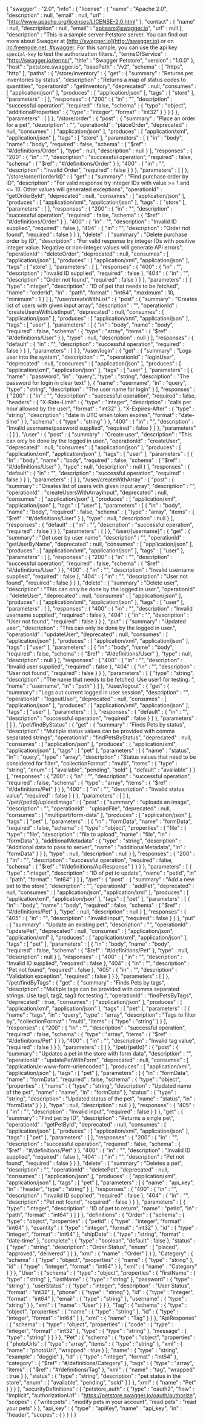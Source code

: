 {
  "swagger" : "2.0",
  "info" : {
    "license" : {
      "name" : "Apache 2.0",
      "description" : null,
      "email" : null,
      "url" : "http://www.apache.org/licenses/LICENSE-2.0.html"
    },
    "contact" : {
      "name" : null,
      "description" : null,
      "email" : "apiteam@swagger.io",
      "url" : null
    },
    "description" : "This is a sample server Petstore server.  You can find out more about Swagger at [http://swagger.io](http://swagger.io) or on [irc.freenode.net, #swagger](http://swagger.io/irc/).  For this sample, you can use the api key `special-key` to test the authorization filters.",
    "termsOfService" : "http://swagger.io/terms/",
    "title" : "Swagger Petstore",
    "version" : "1.0.0"
  },
  "host" : "petstore.swagger.io",
  "basePath" : "/v2",
  "schema" : [ "https", "http" ],
  "paths" : {
    "/store/inventory" : {
      "get" : {
        "summary" : "Returns pet inventories by status",
        "description" : "Returns a map of status codes to quantities",
        "operationId" : "getInventory",
        "deprecated" : null,
        "consumes" : [ "application/json" ],
        "produces" : [ "application/json" ],
        "tags" : [ "store" ],
        "parameters" : [ ],
        "responses" : {
          "200" : {
            "in" : "",
            "description" : "successful operation",
            "required" : false,
            "schema" : {
              "type" : "object",
              "additionalProperties" : {
                "type" : "integer",
                "format" : "int32"
              }
            }
          }
        }
      },
      "parameters" : [ ]
    },
    "/store/order" : {
      "post" : {
        "summary" : "Place an order for a pet",
        "description" : "",
        "operationId" : "placeOrder",
        "deprecated" : null,
        "consumes" : [ "application/json" ],
        "produces" : [ "application/xml", "application/json" ],
        "tags" : [ "store" ],
        "parameters" : [ {
          "in" : "body",
          "name" : "body",
          "required" : false,
          "schema" : {
            "$ref" : "#/definitions/Order"
          },
          "type" : null,
          "description" : null
        } ],
        "responses" : {
          "200" : {
            "in" : "",
            "description" : "successful operation",
            "required" : false,
            "schema" : {
              "$ref" : "#/definitions/Order"
            }
          },
          "400" : {
            "in" : "",
            "description" : "Invalid Order",
            "required" : false
          }
        }
      },
      "parameters" : [ ]
    },
    "/store/order/{orderId}" : {
      "get" : {
        "summary" : "Find purchase order by ID",
        "description" : "For valid response try integer IDs with value >= 1 and <= 10. Other values will generated exceptions",
        "operationId" : "getOrderById",
        "deprecated" : null,
        "consumes" : [ "application/json" ],
        "produces" : [ "application/xml", "application/json" ],
        "tags" : [ "store" ],
        "parameters" : [ ],
        "responses" : {
          "200" : {
            "in" : "",
            "description" : "successful operation",
            "required" : false,
            "schema" : {
              "$ref" : "#/definitions/Order"
            }
          },
          "400" : {
            "in" : "",
            "description" : "Invalid ID supplied",
            "required" : false
          },
          "404" : {
            "in" : "",
            "description" : "Order not found",
            "required" : false
          }
        }
      },
      "delete" : {
        "summary" : "Delete purchase order by ID",
        "description" : "For valid response try integer IDs with positive integer value. Negative or non-integer values will generate API errors",
        "operationId" : "deleteOrder",
        "deprecated" : null,
        "consumes" : [ "application/json" ],
        "produces" : [ "application/xml", "application/json" ],
        "tags" : [ "store" ],
        "parameters" : [ ],
        "responses" : {
          "400" : {
            "in" : "",
            "description" : "Invalid ID supplied",
            "required" : false
          },
          "404" : {
            "in" : "",
            "description" : "Order not found",
            "required" : false
          }
        }
      },
      "parameters" : [ {
        "type" : "integer",
        "description" : "ID of pet that needs to be fetched",
        "name" : "orderId",
        "in" : "path",
        "format" : "int64",
        "maximum" : 10,
        "minimum" : 1
      } ]
    },
    "/user/createWithList" : {
      "post" : {
        "summary" : "Creates list of users with given input array",
        "description" : "",
        "operationId" : "createUsersWithListInput",
        "deprecated" : null,
        "consumes" : [ "application/json" ],
        "produces" : [ "application/xml", "application/json" ],
        "tags" : [ "user" ],
        "parameters" : [ {
          "in" : "body",
          "name" : "body",
          "required" : false,
          "schema" : {
            "type" : "array",
            "items" : {
              "$ref" : "#/definitions/User"
            }
          },
          "type" : null,
          "description" : null
        } ],
        "responses" : {
          "default" : {
            "in" : "",
            "description" : "successful operation",
            "required" : false
          }
        }
      },
      "parameters" : [ ]
    },
    "/user/login" : {
      "get" : {
        "summary" : "Logs user into the system",
        "description" : "",
        "operationId" : "loginUser",
        "deprecated" : null,
        "consumes" : [ "application/json" ],
        "produces" : [ "application/xml", "application/json" ],
        "tags" : [ "user" ],
        "parameters" : [ {
          "name" : "password",
          "in" : "query",
          "type" : "string",
          "description" : "The password for login in clear text"
        }, {
          "name" : "username",
          "in" : "query",
          "type" : "string",
          "description" : "The user name for login"
        } ],
        "responses" : {
          "200" : {
            "in" : "",
            "description" : "successful operation",
            "required" : false,
            "headers" : {
              "X-Rate-Limit" : {
                "type" : "integer",
                "description" : "calls per hour allowed by the user",
                "format" : "int32"
              },
              "X-Expires-After" : {
                "type" : "string",
                "description" : "date in UTC when token expires",
                "format" : "date-time"
              }
            },
            "schema" : {
              "type" : "string"
            }
          },
          "400" : {
            "in" : "",
            "description" : "Invalid username/password supplied",
            "required" : false
          }
        }
      },
      "parameters" : [ ]
    },
    "/user" : {
      "post" : {
        "summary" : "Create user",
        "description" : "This can only be done by the logged in user.",
        "operationId" : "createUser",
        "deprecated" : null,
        "consumes" : [ "application/json" ],
        "produces" : [ "application/xml", "application/json" ],
        "tags" : [ "user" ],
        "parameters" : [ {
          "in" : "body",
          "name" : "body",
          "required" : false,
          "schema" : {
            "$ref" : "#/definitions/User"
          },
          "type" : null,
          "description" : null
        } ],
        "responses" : {
          "default" : {
            "in" : "",
            "description" : "successful operation",
            "required" : false
          }
        }
      },
      "parameters" : [ ]
    },
    "/user/createWithArray" : {
      "post" : {
        "summary" : "Creates list of users with given input array",
        "description" : "",
        "operationId" : "createUsersWithArrayInput",
        "deprecated" : null,
        "consumes" : [ "application/json" ],
        "produces" : [ "application/xml", "application/json" ],
        "tags" : [ "user" ],
        "parameters" : [ {
          "in" : "body",
          "name" : "body",
          "required" : false,
          "schema" : {
            "type" : "array",
            "items" : {
              "$ref" : "#/definitions/User"
            }
          },
          "type" : null,
          "description" : null
        } ],
        "responses" : {
          "default" : {
            "in" : "",
            "description" : "successful operation",
            "required" : false
          }
        }
      },
      "parameters" : [ ]
    },
    "/user/{username}" : {
      "get" : {
        "summary" : "Get user by user name",
        "description" : "",
        "operationId" : "getUserByName",
        "deprecated" : null,
        "consumes" : [ "application/json" ],
        "produces" : [ "application/xml", "application/json" ],
        "tags" : [ "user" ],
        "parameters" : [ ],
        "responses" : {
          "200" : {
            "in" : "",
            "description" : "successful operation",
            "required" : false,
            "schema" : {
              "$ref" : "#/definitions/User"
            }
          },
          "400" : {
            "in" : "",
            "description" : "Invalid username supplied",
            "required" : false
          },
          "404" : {
            "in" : "",
            "description" : "User not found",
            "required" : false
          }
        }
      },
      "delete" : {
        "summary" : "Delete user",
        "description" : "This can only be done by the logged in user.",
        "operationId" : "deleteUser",
        "deprecated" : null,
        "consumes" : [ "application/json" ],
        "produces" : [ "application/xml", "application/json" ],
        "tags" : [ "user" ],
        "parameters" : [ ],
        "responses" : {
          "400" : {
            "in" : "",
            "description" : "Invalid username supplied",
            "required" : false
          },
          "404" : {
            "in" : "",
            "description" : "User not found",
            "required" : false
          }
        }
      },
      "put" : {
        "summary" : "Updated user",
        "description" : "This can only be done by the logged in user.",
        "operationId" : "updateUser",
        "deprecated" : null,
        "consumes" : [ "application/json" ],
        "produces" : [ "application/xml", "application/json" ],
        "tags" : [ "user" ],
        "parameters" : [ {
          "in" : "body",
          "name" : "body",
          "required" : false,
          "schema" : {
            "$ref" : "#/definitions/User"
          },
          "type" : null,
          "description" : null
        } ],
        "responses" : {
          "400" : {
            "in" : "",
            "description" : "Invalid user supplied",
            "required" : false
          },
          "404" : {
            "in" : "",
            "description" : "User not found",
            "required" : false
          }
        }
      },
      "parameters" : [ {
        "type" : "string",
        "description" : "The name that needs to be fetched. Use user1 for testing. ",
        "name" : "username",
        "in" : "path"
      } ]
    },
    "/user/logout" : {
      "get" : {
        "summary" : "Logs out current logged in user session",
        "description" : "",
        "operationId" : "logoutUser",
        "deprecated" : null,
        "consumes" : [ "application/json" ],
        "produces" : [ "application/xml", "application/json" ],
        "tags" : [ "user" ],
        "parameters" : [ ],
        "responses" : {
          "default" : {
            "in" : "",
            "description" : "successful operation",
            "required" : false
          }
        }
      },
      "parameters" : [ ]
    },
    "/pet/findByStatus" : {
      "get" : {
        "summary" : "Finds Pets by status",
        "description" : "Multiple status values can be provided with comma separated strings",
        "operationId" : "findPetsByStatus",
        "deprecated" : null,
        "consumes" : [ "application/json" ],
        "produces" : [ "application/xml", "application/json" ],
        "tags" : [ "pet" ],
        "parameters" : [ {
          "name" : "status",
          "in" : "query",
          "type" : "array",
          "description" : "Status values that need to be considered for filter",
          "collectionFormat" : "multi",
          "items" : {
            "type" : "string",
            "enum" : [ "available", "pending", "sold" ],
            "default" : "available"
          }
        } ],
        "responses" : {
          "200" : {
            "in" : "",
            "description" : "successful operation",
            "required" : false,
            "schema" : {
              "type" : "array",
              "items" : {
                "$ref" : "#/definitions/Pet"
              }
            }
          },
          "400" : {
            "in" : "",
            "description" : "Invalid status value",
            "required" : false
          }
        }
      },
      "parameters" : [ ]
    },
    "/pet/{petId}/uploadImage" : {
      "post" : {
        "summary" : "uploads an image",
        "description" : "",
        "operationId" : "uploadFile",
        "deprecated" : null,
        "consumes" : [ "multipart/form-data" ],
        "produces" : [ "application/json" ],
        "tags" : [ "pet" ],
        "parameters" : [ {
          "in" : "formData",
          "name" : "formData",
          "required" : false,
          "schema" : {
            "type" : "object",
            "properties" : {
              "file" : {
                "type" : "file",
                "description" : "file to upload",
                "name" : "file",
                "in" : "formData"
              },
              "additionalMetadata" : {
                "type" : "string",
                "description" : "Additional data to pass to server",
                "name" : "additionalMetadata",
                "in" : "formData"
              }
            }
          },
          "type" : null,
          "description" : null
        } ],
        "responses" : {
          "200" : {
            "in" : "",
            "description" : "successful operation",
            "required" : false,
            "schema" : {
              "$ref" : "#/definitions/ApiResponse"
            }
          }
        }
      },
      "parameters" : [ {
        "type" : "integer",
        "description" : "ID of pet to update",
        "name" : "petId",
        "in" : "path",
        "format" : "int64"
      } ]
    },
    "/pet" : {
      "post" : {
        "summary" : "Add a new pet to the store",
        "description" : "",
        "operationId" : "addPet",
        "deprecated" : null,
        "consumes" : [ "application/json", "application/xml" ],
        "produces" : [ "application/xml", "application/json" ],
        "tags" : [ "pet" ],
        "parameters" : [ {
          "in" : "body",
          "name" : "body",
          "required" : false,
          "schema" : {
            "$ref" : "#/definitions/Pet"
          },
          "type" : null,
          "description" : null
        } ],
        "responses" : {
          "405" : {
            "in" : "",
            "description" : "Invalid input",
            "required" : false
          }
        }
      },
      "put" : {
        "summary" : "Update an existing pet",
        "description" : "",
        "operationId" : "updatePet",
        "deprecated" : null,
        "consumes" : [ "application/json", "application/xml" ],
        "produces" : [ "application/xml", "application/json" ],
        "tags" : [ "pet" ],
        "parameters" : [ {
          "in" : "body",
          "name" : "body",
          "required" : false,
          "schema" : {
            "$ref" : "#/definitions/Pet"
          },
          "type" : null,
          "description" : null
        } ],
        "responses" : {
          "400" : {
            "in" : "",
            "description" : "Invalid ID supplied",
            "required" : false
          },
          "404" : {
            "in" : "",
            "description" : "Pet not found",
            "required" : false
          },
          "405" : {
            "in" : "",
            "description" : "Validation exception",
            "required" : false
          }
        }
      },
      "parameters" : [ ]
    },
    "/pet/findByTags" : {
      "get" : {
        "summary" : "Finds Pets by tags",
        "description" : "Multiple tags can be provided with comma separated strings. Use tag1, tag2, tag3 for testing.",
        "operationId" : "findPetsByTags",
        "deprecated" : true,
        "consumes" : [ "application/json" ],
        "produces" : [ "application/xml", "application/json" ],
        "tags" : [ "pet" ],
        "parameters" : [ {
          "name" : "tags",
          "in" : "query",
          "type" : "array",
          "description" : "Tags to filter by",
          "collectionFormat" : "multi",
          "items" : {
            "type" : "string"
          }
        } ],
        "responses" : {
          "200" : {
            "in" : "",
            "description" : "successful operation",
            "required" : false,
            "schema" : {
              "type" : "array",
              "items" : {
                "$ref" : "#/definitions/Pet"
              }
            }
          },
          "400" : {
            "in" : "",
            "description" : "Invalid tag value",
            "required" : false
          }
        }
      },
      "parameters" : [ ]
    },
    "/pet/{petId}" : {
      "post" : {
        "summary" : "Updates a pet in the store with form data",
        "description" : "",
        "operationId" : "updatePetWithForm",
        "deprecated" : null,
        "consumes" : [ "application/x-www-form-urlencoded" ],
        "produces" : [ "application/xml", "application/json" ],
        "tags" : [ "pet" ],
        "parameters" : [ {
          "in" : "formData",
          "name" : "formData",
          "required" : false,
          "schema" : {
            "type" : "object",
            "properties" : {
              "name" : {
                "type" : "string",
                "description" : "Updated name of the pet",
                "name" : "name",
                "in" : "formData"
              },
              "status" : {
                "type" : "string",
                "description" : "Updated status of the pet",
                "name" : "status",
                "in" : "formData"
              }
            }
          },
          "type" : null,
          "description" : null
        } ],
        "responses" : {
          "405" : {
            "in" : "",
            "description" : "Invalid input",
            "required" : false
          }
        }
      },
      "get" : {
        "summary" : "Find pet by ID",
        "description" : "Returns a single pet",
        "operationId" : "getPetById",
        "deprecated" : null,
        "consumes" : [ "application/json" ],
        "produces" : [ "application/xml", "application/json" ],
        "tags" : [ "pet" ],
        "parameters" : [ ],
        "responses" : {
          "200" : {
            "in" : "",
            "description" : "successful operation",
            "required" : false,
            "schema" : {
              "$ref" : "#/definitions/Pet"
            }
          },
          "400" : {
            "in" : "",
            "description" : "Invalid ID supplied",
            "required" : false
          },
          "404" : {
            "in" : "",
            "description" : "Pet not found",
            "required" : false
          }
        }
      },
      "delete" : {
        "summary" : "Deletes a pet",
        "description" : "",
        "operationId" : "deletePet",
        "deprecated" : null,
        "consumes" : [ "application/json" ],
        "produces" : [ "application/xml", "application/json" ],
        "tags" : [ "pet" ],
        "parameters" : [ {
          "name" : "api_key",
          "in" : "header",
          "type" : "string"
        } ],
        "responses" : {
          "400" : {
            "in" : "",
            "description" : "Invalid ID supplied",
            "required" : false
          },
          "404" : {
            "in" : "",
            "description" : "Pet not found",
            "required" : false
          }
        }
      },
      "parameters" : [ {
        "type" : "integer",
        "description" : "ID of pet to return",
        "name" : "petId",
        "in" : "path",
        "format" : "int64"
      } ]
    }
  },
  "definitions" : {
    "Order" : {
      "schema" : {
        "type" : "object",
        "properties" : {
          "petId" : {
            "type" : "integer",
            "format" : "int64"
          },
          "quantity" : {
            "type" : "integer",
            "format" : "int32"
          },
          "id" : {
            "type" : "integer",
            "format" : "int64"
          },
          "shipDate" : {
            "type" : "string",
            "format" : "date-time"
          },
          "complete" : {
            "type" : "boolean",
            "default" : false
          },
          "status" : {
            "type" : "string",
            "description" : "Order Status",
            "enum" : [ "placed", "approved", "delivered" ]
          }
        },
        "xml" : {
          "name" : "Order"
        }
      }
    },
    "Category" : {
      "schema" : {
        "type" : "object",
        "properties" : {
          "name" : {
            "type" : "string"
          },
          "id" : {
            "type" : "integer",
            "format" : "int64"
          }
        },
        "xml" : {
          "name" : "Category"
        }
      }
    },
    "User" : {
      "schema" : {
        "type" : "object",
        "properties" : {
          "firstName" : {
            "type" : "string"
          },
          "lastName" : {
            "type" : "string"
          },
          "password" : {
            "type" : "string"
          },
          "userStatus" : {
            "type" : "integer",
            "description" : "User Status",
            "format" : "int32"
          },
          "phone" : {
            "type" : "string"
          },
          "id" : {
            "type" : "integer",
            "format" : "int64"
          },
          "email" : {
            "type" : "string"
          },
          "username" : {
            "type" : "string"
          }
        },
        "xml" : {
          "name" : "User"
        }
      }
    },
    "Tag" : {
      "schema" : {
        "type" : "object",
        "properties" : {
          "name" : {
            "type" : "string"
          },
          "id" : {
            "type" : "integer",
            "format" : "int64"
          }
        },
        "xml" : {
          "name" : "Tag"
        }
      }
    },
    "ApiResponse" : {
      "schema" : {
        "type" : "object",
        "properties" : {
          "code" : {
            "type" : "integer",
            "format" : "int32"
          },
          "type" : {
            "type" : "string"
          },
          "message" : {
            "type" : "string"
          }
        }
      }
    },
    "Pet" : {
      "schema" : {
        "type" : "object",
        "properties" : {
          "photoUrls" : {
            "type" : "array",
            "items" : {
              "type" : "string"
            },
            "xml" : {
              "name" : "photoUrl",
              "wrapped" : true
            }
          },
          "name" : {
            "type" : "string",
            "example" : "doggie"
          },
          "id" : {
            "type" : "integer",
            "format" : "int64"
          },
          "category" : {
            "$ref" : "#/definitions/Category"
          },
          "tags" : {
            "type" : "array",
            "items" : {
              "$ref" : "#/definitions/Tag"
            },
            "xml" : {
              "name" : "tag",
              "wrapped" : true
            }
          },
          "status" : {
            "type" : "string",
            "description" : "pet status in the store",
            "enum" : [ "available", "pending", "sold" ]
          }
        },
        "xml" : {
          "name" : "Pet"
        }
      }
    }
  },
  "securityDefinitions" : {
    "petstore_auth" : {
      "type" : "oauth2",
      "flow" : "implicit",
      "authorizationUrl" : "https://petstore.swagger.io/oauth/authorize",
      "scopes" : {
        "write:pets" : "modify pets in your account",
        "read:pets" : "read your pets"
      }
    },
    "api_key" : {
      "type" : "apiKey",
      "name" : "api_key",
      "in" : "header",
      "scopes" : { }
    }
  }
}
